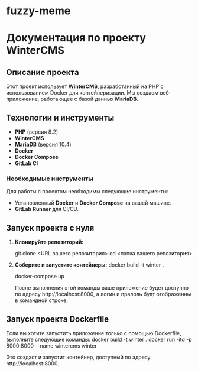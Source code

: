 # fuzzy-meme
# Документация по проекту WinterCMS

## Описание проекта

Этот проект использует **WinterCMS**, разработанный на PHP с использованием Docker для контейнеризации. Мы создаем веб-приложение, работающее с базой данных **MariaDB**.

## Технологии и инструменты

- **PHP** (версия 8.2)
- **WinterCMS**
- **MariaDB** (версия 10.4)
- **Docker**
- **Docker Compose**
- **GitLab CI**

### Необходимые инструменты

Для работы с проектом необходимы следующие инструменты:

- Установленный **Docker** и **Docker Compose** на вашей машине.
- **GitLab Runner** для CI/CD.

## Запуск проекта с нуля

1. **Клонируйте репозиторий:**

   git clone <URL вашего репозитория>
   cd <папка вашего репозитория>

2. **Соберите и запустите контейнеры:**
   docker build -t winter .  

   docker-compose up
   
   После выполнения этой команды ваше приложение будет доступно по адресу http://localhost:8000, а логин и пралоль будт отображенны в командной строке.
  
## Запуск проекта Dockerfile

 Если вы хотите запустить приложение только с помощью Dockerfile, выполните следующие команды:
 docker build -t winter .
 docker run -itd -p 8000:8000 --name wintercms winter

Это создаст и запустит контейнер, доступный по адресу http://localhost:8000.
  
